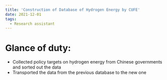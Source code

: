 ```yaml
---
title: 'Construction of Database of Hydrogen Energy by CUFE'
date: 2021-12-01
tags:
  - Research assistant
---
```


# Glance of duty:

-   Collected policy targets on hydrogen energy from Chinese governments and sorted out the data 
-   Transported the data from the previous database to the new one 

